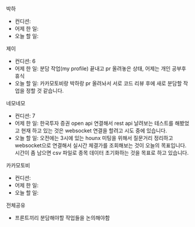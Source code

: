 박하

- 컨디션: 
- 어제 한 일: 
- 오늘 할 일: 

제이

- 컨디션: 6
- 어제 한 일: 분담  작업(my profile) 끝내고 pr 올려놓은 상태, 어제는 개인 공부후 휴식 
- 오늘 할 일: 카카모토비랑 박하랑 pr 올려놔서 서로 코드 리뷰 후에 새로 분담할 작업을 정할 것 같습니다.

네모네모

- 컨디션: 7
- 어제 한 일: 한국투자 증권 open api 연결해서 rest api 날려보는 테스트를 해봤었고 현재 하고 있는 것은 websocket 연결을 할려고 시도 중에 있습니다. 
- 오늘 할 일: 오전에는 3시에 있는 hounx 미팅을 위해서 질문거리 정리하고 websocket으로 연결해서 실시간 체결가를 조회해보는 것이 오늘의 목표입니다. 시간이 좀 남으면 csv 파일로 종목 데이터 초기화하는 것을 목표로 하고 있습니다.

카카모토비

- 컨디션: 
- 어제 한 일: 
- 오늘 할 일: 

전체공유
- 프론트끼리 분담해야할 작업들을 논의해야함

